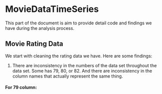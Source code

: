 # MovieDataTimeSeries
This part of the document is aim to provide detail code and findings we have during the analysis process.

## Movie Rating Data
We start with cleaning the rating data we have. Here are some findings:
1. There are inconsistency in the numbers of the data set throughout the data set. Some has 79, 80, or 82. And there are inconsistency in the column names that actually represent the same thing.
#### For 79 column:
